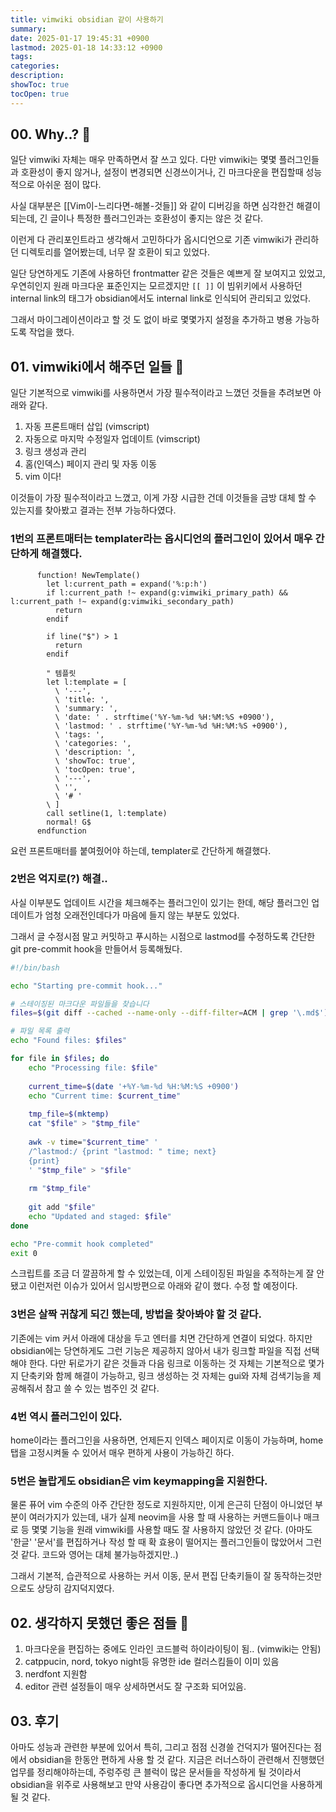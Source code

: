 ```yaml
---
title: vimwiki obsidian 같이 사용하기
summary: 
date: 2025-01-17 19:45:31 +0900
lastmod: 2025-01-18 14:33:12 +0900
tags: 
categories: 
description: 
showToc: true
tocOpen: true
---
```

## 00. Why..? 😬

일단 vimwiki 자체는 매우 만족하면서 잘 쓰고 있다.
다만 vimwiki는 몇몇 플러그인들과 호환성이 좋지 않거나, 설정이 변경되면 신경쓰이거나, 긴 마크다운을 편집할때 성능적으로 아쉬운 점이 많다.

사실 대부분은 [[Vim이-느리다면-해볼-것들]] 와 같이 디버깅을 하면 심각한건 해결이 되는데, 긴 글이나 특정한 플러그인과는 호환성이 좋지는 않은 것 같다.

이런게 다 관리포인트라고 생각해서 고민하다가 옵시디언으로 기존 vimwiki가 관리하던 디렉토리를 열어봤는데, 너무 잘 호환이 되고 있었다.

일단 당연하게도 기존에 사용하던 frontmatter 같은 것들은 예쁘게 잘 보여지고 있었고, 우연히인지 원래 마크다운 표준인지는 모르겠지만 `[[ ]]` 이 빔위키에서 사용하던 internal link의 태그가 obsidian에서도 internal link로 인식되어 관리되고 있었다.

그래서 마이그레이션이라고 할 것 도 없이 바로 몇몇가지 설정을 추가하고 병용 가능하도록 작업을 했다.


## 01. vimwiki에서 해주던 일들 🤔

일단 기본적으로 vimwiki를 사용하면서 가장 필수적이라고 느꼈던 것들을 추려보면 아래와 같다.

1. 자동 프론트매터 삽입 (vimscript)
2. 자동으로 마지막 수정일자 업데이트 (vimscript)
3. 링크 생성과 관리
4. 홈(인덱스) 페이지 관리 및 자동 이동
5. vim 이다!

이것들이 가장 필수적이라고 느꼈고, 이게 가장 시급한 건데 이것들을 금방 대체 할 수 있는지를 찾아봤고 결과는 전부 가능하다였다.


### 1번의 프론트매터는 templater라는 옵시디언의 플러그인이 있어서 매우 간단하게 해결했다.

```
      function! NewTemplate()
        let l:current_path = expand('%:p:h')
        if l:current_path !~ expand(g:vimwiki_primary_path) && l:current_path !~ expand(g:vimwiki_secondary_path)
          return
        endif

        if line("$") > 1
          return
        endif

        " 템플릿
        let l:template = [
          \ '---',
          \ 'title: ',
          \ 'summary: ',
          \ 'date: ' . strftime('%Y-%m-%d %H:%M:%S +0900'),
          \ 'lastmod: ' . strftime('%Y-%m-%d %H:%M:%S +0900'),
          \ 'tags: ',
          \ 'categories: ',
          \ 'description: ',
          \ 'showToc: true',
          \ 'tocOpen: true',
          \ '---',
          \ '',
          \ '# '
        \ ]
        call setline(1, l:template)
        normal! G$
      endfunction

```

요런 프론트매터를 붙여줬어야 하는데, templater로 간단하게 해결했다.


### 2번은 억지로(?) 해결..
사실 이부분도 업데이트 시간을 체크해주는 플러그인이 있기는 한데, 해당 플러그인 업데이트가 엄청 오래전인데다가 마음에 들지 않는 부분도 있었다.

그래서 글 수정시점 말고 커밋하고 푸시하는 시점으로 lastmod를 수정하도록 간단한 git pre-commit hook을 만들어서 등록해뒀다.

```bash
#!/bin/bash

echo "Starting pre-commit hook..."

# 스테이징된 마크다운 파일들을 찾습니다
files=$(git diff --cached --name-only --diff-filter=ACM | grep '\.md$')

# 파일 목록 출력
echo "Found files: $files"

for file in $files; do
    echo "Processing file: $file"
    
    current_time=$(date '+%Y-%m-%d %H:%M:%S +0900')
    echo "Current time: $current_time"
    
    tmp_file=$(mktemp)
    cat "$file" > "$tmp_file"
    
    awk -v time="$current_time" '
    /^lastmod:/ {print "lastmod: " time; next}
    {print}
    ' "$tmp_file" > "$file"
    
    rm "$tmp_file"
    
    git add "$file"
    echo "Updated and staged: $file"
done

echo "Pre-commit hook completed"
exit 0 

```

스크립트를 조금 더 깔끔하게 할 수 있었는데, 이게 스테이징된 파일을 추적하는게 잘 안됐고 이런저런 이슈가 있어서 임시방편으로 아래와 같이 했다. 수정 할 예정이다.



### 3번은 살짝 귀찮게 되긴 했는데, 방법을 찾아봐야 할 것 같다.

기존에는 vim 커서 아래에 대상을 두고 엔터를 치면 간단하게 연결이 되었다.
하지만 obsidian에는 당연하게도 그런 기능은 제공하지 않아서 내가 링크할 파일을 직접 선택해야 한다.
다만 뒤로가기 같은 것들과 다음 링크로 이동하는 것 자체는 기본적으로 몇가지 단축키와 함께 해결이 가능하고,
링크 생성하는 것 자체는 gui와 자체 검색기능을 제공해줘서 참고 쓸 수 있는 범주인 것 같다.


### 4번 역시 플러그인이 있다.

home이라는 플러그인을 사용하면, 언제든지 인덱스 페이지로 이동이 가능하며, home탭을 고정시켜둘 수 있어서 매우 편하게 사용이 가능하긴 하다.


### 5번은 놀랍게도 obsidian은 vim keymapping을 지원한다.

물론 퓨어 vim 수준의 아주 간단한 정도로 지원하지만, 이게 은근히 단점이 아니었던 부분이 여러가지가 있는데,
내가 실제 neovim을 사용 할 때 사용하는 커맨드들이나 매크로 등 몇몇 기능을 원래 vimwiki를 사용할 때도 잘 사용하지 않았던 것 같다. (아마도 '한글' '문서'를 편집하거나 작성 할 때 확 효용이 떨어지는 플러그인들이 많았어서 그런 것 같다. 코드와 영어는 대체 불가능하겠지만..)

그래서 기본적, 습관적으로 사용하는 커서 이동, 문서 편집 단축키들이 잘 동작하는것만으로도 상당히 감지덕지였다.


## 02. 생각하지 못했던 좋은 점들 🥸

1. 마크다운을 편집하는 중에도 인라인 코드블럭 하이라이팅이 됨.. (vimwiki는 안됨)
2. catppucin, nord, tokyo night등 유명한 ide 컬러스킴들이 이미 있음
3. nerdfont 지원함
4. editor 관련 설정들이 매우 상세하면서도 잘 구조화 되어있음.

## 03. 후기

아마도 성능과 관련한 부분에 있어서 특히, 그리고 점점 신경쓸 건덕지가 떨어진다는 점에서 obsidian을 한동안 편하게 사용 할 것 같다. 지금은 러너스하이 관련해서 진행했던 업무를 정리해야하는데, 주렁주렁 큰 블럭이 많은 문서들을 작성하게 될 것이라서 obsidian을 위주로 사용해보고 만약 사용감이 좋다면 추가적으로 옵시디언을 사용하게 될 것 같다.
